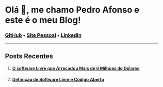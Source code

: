 # Olá 👋, me chamo Pedro Afonso e este é o meu Blog!
### [GitHub](https://github.com/pedromclaro) • [Site Pessoal](https://pedromclaro.com) • [LinkedIn](https://linkedin.com/in/pedroafonsomclaro)
---
## Posts Recentes
1. #### [O software Livre que Arrecadou Mais de 6 Milhões de Dólares](./posts/o-software-livre-que-arrecadou-mais-de-6-milhoes-de-dolares.md)
2. #### [Definição de Software Livre e Código Aberto]()
